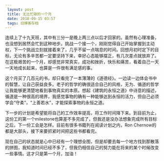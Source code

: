```yaml
---
 layout: post
 title: 无比忙碌的一个月
 date: 2018-09-15 03:57
 tags: 旧博客存档
---
```

连续上了十九天班，其中有三分一是晚上两三点以后才回家的。虽然有心理准备，也没想到居然会忙到这种地步。挑战一个接一个，刚刚觉得自己开始掌握到主动权，下一个挑战立刻就接着来了，几乎不留一点喘息的时间。回想月初时定下的目标，无论有多辛苦都一定要坚持下来，幸好心态能够摆正，有几次差点就放弃了。在这极艰苦的一个月，却感觉非常真实，成功和挫折，快乐和痛苦，看着自己一天一天地成长起来，也算是一件很有满足感的事。

这个月买了几百元的书，却只看完了一本薄薄的《道德经》。一边读一边体会书中的智慧，让自己获益良多。老子的哲学的确很适合自己的风格，无为、循道的哲学让我能够更清楚地看到事物真实的本原。想起《建筑的永恒之道》中诗意的描述，循道是一种很高的境界，我感觉事物的确有一种能够达到永恒的活力，但自己必须学会“守柔”，“上善若水”，才能探索事物的永恒之道。

下一步的计划是希望能将自己的工作效率提高，将工作时间降下来。到目前为止，这份工的第一个milestone也算差不多完成了，但我还是没办法想象完成所有目标之后，下一份工会是怎样。目前有很多书籍列在阅读计划之内，Ron
Chernow的都是大部头，接下来要抓紧时间把这些书都看完。

现在自己的状态就是心中已经有一个理想全图，但是却要去每一个地方找到那散落的拼图，我知道时间已经不多了，但我仍相信自己的努力能在将来的某个时候改变一些事情。这才只是第一个月，加油！

